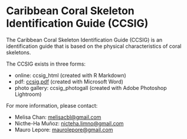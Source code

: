 # Caribbean Coral Skeleton Identification Guide (CCSIG)

The Caribbean Coral Skeleton Identification Guide (CCSIG) is an identification guide that is based on the physical characteristics of coral skeletons.

The CCSIG exists in three forms:
  - online: ccsig_html (created with R Markdown)
  - pdf: [ccsig.pdf](https://github.com/melisacbl/ccsig/blob/master/ccsig.pdf) (created with Microsoft Word)
  - photo gallery: ccsig_photogall (created with Adobe Photoshop Lightroom)
  
For more information, please contact:
  - Melisa Chan: melisacbl@gmail.com
  - Nicthe-Ha Muñoz: nicteha.limno@gmail.com
  - Mauro Lepore: maurolepore@gmail.com
